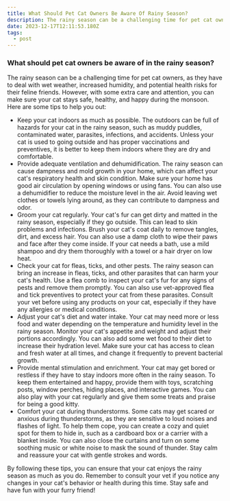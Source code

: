 ```yaml
---
title: What Should Pet Cat Owners Be Aware Of Rainy Season?
description: The rainy season can be a challenging time for pet cat owners
date: 2023-12-17T12:11:53.180Z
tags:
  - post
---
```

### What should pet cat owners be aware of in the rainy season?

The rainy season can be a challenging time for pet cat owners, as they have to deal with wet weather, increased humidity, and potential health risks for their feline friends. However, with some extra care and attention, you can make sure your cat stays safe, healthy, and happy during the monsoon. Here are some tips to help you out:

* Keep your cat indoors as much as possible. The outdoors can be full of hazards for your cat in the rainy season, such as muddy puddles, contaminated water, parasites, infections, and accidents. Unless your cat is used to going outside and has proper vaccinations and preventives, it is better to keep them indoors where they are dry and comfortable.
* Provide adequate ventilation and dehumidification. The rainy season can cause dampness and mold growth in your home, which can affect your cat's respiratory health and skin condition. Make sure your home has good air circulation by opening windows or using fans. You can also use a dehumidifier to reduce the moisture level in the air. Avoid leaving wet clothes or towels lying around, as they can contribute to dampness and odor.
* Groom your cat regularly. Your cat's fur can get dirty and matted in the rainy season, especially if they go outside. This can lead to skin problems and infections. Brush your cat's coat daily to remove tangles, dirt, and excess hair. You can also use a damp cloth to wipe their paws and face after they come inside. If your cat needs a bath, use a mild shampoo and dry them thoroughly with a towel or a hair dryer on low heat.
* Check your cat for fleas, ticks, and other pests. The rainy season can bring an increase in fleas, ticks, and other parasites that can harm your cat's health. Use a flea comb to inspect your cat's fur for any signs of pests and remove them promptly. You can also use vet-approved flea and tick preventives to protect your cat from these parasites. Consult your vet before using any products on your cat, especially if they have any allergies or medical conditions.
* Adjust your cat's diet and water intake. Your cat may need more or less food and water depending on the temperature and humidity level in the rainy season. Monitor your cat's appetite and weight and adjust their portions accordingly. You can also add some wet food to their diet to increase their hydration level. Make sure your cat has access to clean and fresh water at all times, and change it frequently to prevent bacterial growth.
* Provide mental stimulation and enrichment. Your cat may get bored or restless if they have to stay indoors more often in the rainy season. To keep them entertained and happy, provide them with toys, scratching posts, window perches, hiding places, and interactive games. You can also play with your cat regularly and give them some treats and praise for being a good kitty.
* Comfort your cat during thunderstorms. Some cats may get scared or anxious during thunderstorms, as they are sensitive to loud noises and flashes of light. To help them cope, you can create a cozy and quiet spot for them to hide in, such as a cardboard box or a carrier with a blanket inside. You can also close the curtains and turn on some soothing music or white noise to mask the sound of thunder. Stay calm and reassure your cat with gentle strokes and words.

By following these tips, you can ensure that your cat enjoys the rainy season as much as you do. Remember to consult your vet if you notice any changes in your cat's behavior or health during this time. Stay safe and have fun with your furry friend!